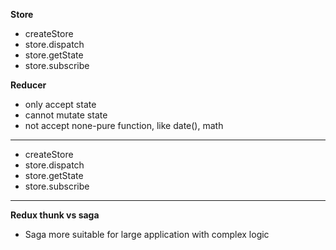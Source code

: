 **Store**
- createStore
- store.dispatch
- store.getState
- store.subscribe

**Reducer**
- only accept state
- cannot mutate state
- not accept none-pure function, like date(), math



___
- createStore
- store.dispatch
- store.getState
- store.subscribe

---
**Redux thunk vs saga**
- Saga more suitable for large application with complex logic


